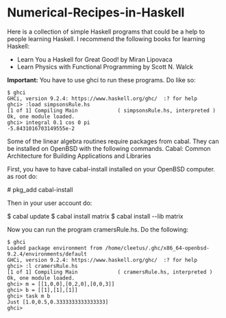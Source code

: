 # Numerical-Recipes-in-Haskell
Here is a collection of simple Haskell programs that could be a help to people learning Haskell. I recommend the following books for learning Haskell:

* Learn You a Haskell for Great Good! by  Miran Lipovaca
* Learn Physics with Functional Programming by  Scott N. Walck

**Important:** You have to use ghci to run these programs. Do like so:
```
$ ghci                         
GHCi, version 9.2.4: https://www.haskell.org/ghc/  :? for help
ghci> :load simpsonsRule.hs
[1 of 1] Compiling Main             ( simpsonsRule.hs, interpreted )
Ok, one module loaded.
ghci> integral 0.1 cos 0 pi
-5.8431016703149555e-2
```
Some of the linear algebra routines require packages from
cabal. They can be installed on OpenBSD with the following commands.
Cabal: Common Architecture for Building Applications and Libraries

First, you have to have cabal-install installed on your OpenBSD
computer. as root do:

\# pkg_add cabal-install

Then in your user account do:

$ cabal update
$ cabal install matrix
$ cabal install --lib matrix

Now you can run the program cramersRule.hs. Do the following:
```
$ ghci
Loaded package environment from /home/cleetus/.ghc/x86_64-openbsd-9.2.4/environments/default
GHCi, version 9.2.4: https://www.haskell.org/ghc/  :? for help
ghci> :l cramersRule.hs
[1 of 1] Compiling Main             ( cramersRule.hs, interpreted )
Ok, one module loaded.
ghci> m = [[1,0,0],[0,2,0],[0,0,3]]
ghci> b = [[1],[1],[1]]
ghci> task m b
Just [1.0,0.5,0.3333333333333333]
ghci>
```





